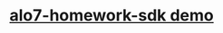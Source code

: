 # [alo7-homework-sdk demo](https://web-s3.alo7.com/public/open-api-doc/homework.html#alo7_homework_android_sdk%E6%8E%A5%E5%85%A5%E6%96%87%E6%A1%A3)
